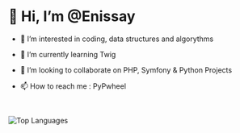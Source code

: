 <h3 text-align="center">

# 👋 Hi, I’m @Enissay
- 👀 I’m interested in coding, data structures and algorythms
- 🌱 I’m currently learning Twig
- 💞️ I’m looking to collaborate on PHP, Symfony & Python Projects
- 📫 How to reach me : PyPwheel

  </h3><br>
  
  
![Top Languages](https://github-readme-stats.vercel.app/api/top-langs/?username=fizioh&layout=compact&theme=dark)


